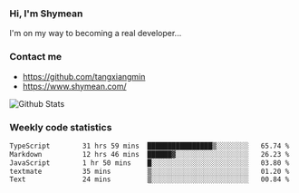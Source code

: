### Hi, I'm Shymean

I'm on my way to becoming a real developer...

### Contact me

- <https://github.com/tangxiangmin>
- <https://www.shymean.com/>

![Github Stats](https://github-readme-stats.vercel.app/api?username=tangxiangmin&show_icons=true&theme=dark)


###  Weekly code statistics

<!--START_SECTION:waka-->

```txt
TypeScript        31 hrs 59 mins  ████████████████▒░░░░░░░░   65.74 %
Markdown          12 hrs 46 mins  ██████▓░░░░░░░░░░░░░░░░░░   26.23 %
JavaScript        1 hr 50 mins    █░░░░░░░░░░░░░░░░░░░░░░░░   03.80 %
textmate          35 mins         ▒░░░░░░░░░░░░░░░░░░░░░░░░   01.20 %
Text              24 mins         ▒░░░░░░░░░░░░░░░░░░░░░░░░   00.84 %
```

<!--END_SECTION:waka-->